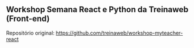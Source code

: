 ## Workshop Semana React e Python da Treinaweb (Front-end)

Repositório original:
https://github.com/treinaweb/workshop-myteacher-react